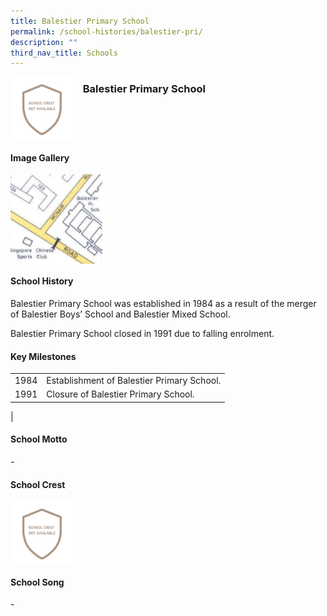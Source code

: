 ```yaml
---
title: Balestier Primary School
permalink: /school-histories/balestier-pri/
description: ""
third_nav_title: Schools
---
```

<img src="/images/bps1.jpg" style="width:20%;margin-right:15px;" align = "left">

### **Balestier Primary School**

<br clear="left">

#### **Image Gallery**

<p><a href="https://staging.d1yxymztqoj7qn.amplifyapp.com/images/bps2.jpg">  
<img src="/images/bps2.jpg" style="width:30%;margin-right:15px;" align = "left">
</a></p>

<br clear="left">

#### **School History**
Balestier Primary School was established in 1984 as a result of the merger of Balestier Boys’ School and Balestier Mixed School.  
  
Balestier Primary School closed in 1991 due to falling enrolment.

#### **Key Milestones**

|  |  |
|:---:|---|
| 1984 | Establishment of Balestier Primary School. |
| 1991 | Closure of Balestier Primary School. |
|

#### **School Motto**
\-

#### **School Crest**
<img src="/images/bps1.jpg" style="width:20%;margin-right:15px;" align = "left">

<br clear="left">

#### **School Song**
\-